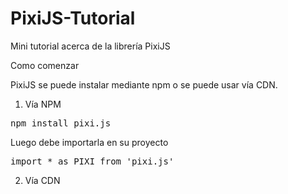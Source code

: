 # PixiJS-Tutorial
Mini tutorial acerca de la librería PixiJS

Como comenzar

PixiJS se puede instalar mediante npm o se puede usar vía CDN.

1. Vía NPM 
<pre>npm install pixi.js</pre>
Luego debe importarla en su proyecto 
<pre><span class="pl-k">import</span> * <span class="pl-k">as</span> <span class="pl-c1">PIXI</span> <span class="pl-k">from</span> <span class="pl-s">'pixi.js'</span></pre>

2. Vía CDN
<script src="https://cdnjs.cloudflare.com/ajax/libs/pixi.js/5.1.3/pixi.min.js"></script>

